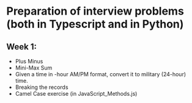 # Preparation of interview problems (both in Typescript and in Python)

## Week 1:

- Plus Minus
- Mini-Max Sum
- Given a time in -hour AM/PM format, convert it to military (24-hour) time.
- Breaking the records
- Camel Case exercise (in JavaScript_Methods.js)
